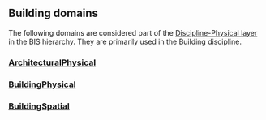 ## Building domains

The following domains are considered part of the [Discipline-Physical layer](../../guide/intro/bis-organization.md) in the BIS hierarchy. They are primarily used in the Building discipline.

### [ArchitecturalPhysical](../ArchitecturalPhysical.ecschema.md)

### [BuildingPhysical](../BuildingPhysical.ecschema.md)

### [BuildingSpatial](../BuildingSpatial.ecschema.md)
